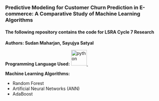 ### Predictive Modeling for Customer Churn Prediction in E-commerce: A Comparative Study of Machine Learning Algorithms

#### The following repository contains the code for LSRA Cycle 7 Research

**Authors: Sudan Maharjan, Sayujya Satyal**

**Programming Language Used:**
<a href="https://www.python.org/doc/">
<img src="https://cdn.jsdelivr.net/gh/devicons/devicon@latest/icons/python/python-original.svg" alt="python" width="50" height="50"/>
</a> &emsp;

**Machine Learning Algorithms:**

- Random Forest
- Artificial Neural Networks (ANN)
- AdaBoost
